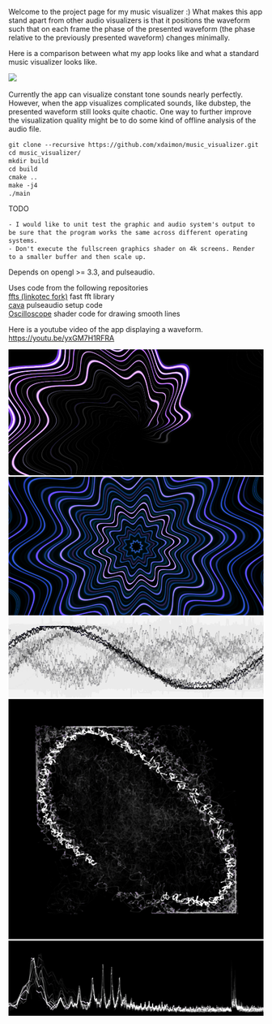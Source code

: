 Welcome to the project page for my music visualizer :)
What makes this app stand apart from other audio visualizers is that it
positions the waveform such that on each frame the phase of the presented
waveform (the phase relative to the previously presented waveform) changes minimally.

Here is a comparison between what my app looks like and what a standard music
visualizer looks like.

![](anim.gif)

Currently the app can visualize constant tone sounds nearly perfectly. However, when the app visualizes complicated sounds, like dubstep, the presented waveform still looks quite chaotic. One way to further improve the visualization quality might be to do some kind of offline analysis of the audio file.

```
git clone --recursive https://github.com/xdaimon/music_visualizer.git
cd music_visualizer/
mkdir build
cd build
cmake ..
make -j4
./main
```

TODO

	- I would like to unit test the graphic and audio system's output to be sure that the program works the same across different operating systems.
	- Don't execute the fullscreen graphics shader on 4k screens. Render to a smaller buffer and then scale up.

Depends on opengl >= 3.3, and pulseaudio.

Uses code from the following repositories<br>
<a href="https://github.com/linkotec/ffts">ffts (linkotec fork)</a>
	fast fft library<br>
<a href="https://github.com/karlstav/cava">cava</a>
	pulseaudio setup code<br>
<a href="https://github.com/kritzikratzi/Oscilloscope">Oscilloscope</a>
	shader code for drawing smooth lines<br>

Here is a youtube video of the app displaying a waveform.<br>
<a href="https://youtu.be/yxGM7H1RFRA">https://youtu.be/yxGM7H1RFRA</a>

![](example1.png)
![](example2.png)
![](example3.png)
![](example4.png)
![](example5.png)
